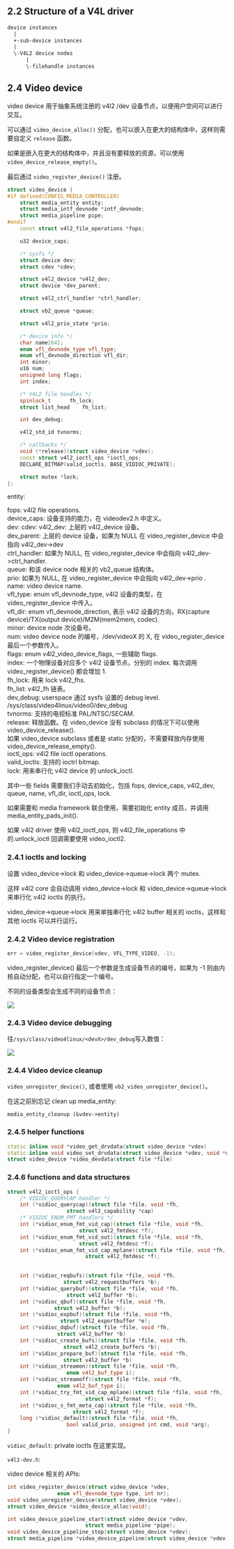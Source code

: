 ## 2.2 Structure of a V4L driver

```txt
device instances
  |
  +-sub-device instances
  |
  \-V4L2 device nodes
      |
      \-filehandle instances
```

## 2.4 Video device

video device 用于抽象系统注册的 v4l2 /dev 设备节点，以便用户空间可以进行交互。

可以通过 `video_device_alloc()` 分配，也可以嵌入在更大的结构体中，这样则需要自定义 `release` 函数。

如果是嵌入在更大的结构体中，并且没有要释放的资源，可以使用 `video_device_release_empty()`。

最后通过 `video_register_device()` 注册。

```c++
struct video_device {
#if defined(CONFIG_MEDIA_CONTROLLER)
	struct media_entity entity;
	struct media_intf_devnode *intf_devnode;
	struct media_pipeline pipe;
#endif
	const struct v4l2_file_operations *fops;

	u32 device_caps;

	/* sysfs */
	struct device dev;
	struct cdev *cdev;

	struct v4l2_device *v4l2_dev;
	struct device *dev_parent;

	struct v4l2_ctrl_handler *ctrl_handler;

	struct vb2_queue *queue;

	struct v4l2_prio_state *prio;

	/* device info */
	char name[64];
	enum vfl_devnode_type vfl_type;
	enum vfl_devnode_direction vfl_dir;
	int minor;
	u16 num;
	unsigned long flags;
	int index;

	/* V4L2 file handles */
	spinlock_t		fh_lock;
	struct list_head	fh_list;

	int dev_debug;

	v4l2_std_id tvnorms;

	/* callbacks */
	void (*release)(struct video_device *vdev);
	const struct v4l2_ioctl_ops *ioctl_ops;
	DECLARE_BITMAP(valid_ioctls, BASE_VIDIOC_PRIVATE);

	struct mutex *lock;
};
```

entity:

fops: v4l2 file operations.  
device_caps: 设备支持的能力，在 videodev2.h 中定义。  
dev:
cdev:
v4l2_dev: 上层的 v4l2_device 设备。  
dev_parent: 上层的 device 设备，如果为 NULL 在 video_register_device 中会指向 v4l2_dev->dev  
ctrl_handler: 如果为 NULL, 在 video_register_device 中会指向 v4l2_dev->ctrl_handler.  
queue: 和该 device node 相关的 vb2_queue 结构体。  
prio: 如果为 NULL, 在 video_register_device 中会指向 v4l2_dev->prio .  
name: video device name.  
vfl_type: enum vfl_devnode_type, v4l2 设备的类型，在 video_register_device 中传入。  
vfl_dir: enum vfl_devnode_direction, 表示 v4l2 设备的方向，RX(capture device)/TX(output device)/M2M(mem2mem, codec).  
minor: device node 次设备号。  
num: video device node 的编号，/dev/videoX 的 X, 在 video_register_device 最后一个参数传入。  
flags: enum v4l2_video_device_flags, 一些辅助 flags.  
index: 一个物理设备对应多个 v4l2 设备节点，分别的 index. 每次调用 video_register_device() 都会增加 1.  
fh_lock: 用来 lock v4l2_fhs.  
fh_list: v4l2_fh 链表。  
dev_debug: userspace 通过 sysfs 设置的 debug level. /sys/class/video4linux/video0/dev_debug  
tvnorms: 支持的电视标准 PAL/NTSC/SECAM.  
release: 释放函数。在 video_device 没有 subclass 的情况下可以使用 video_device_release().  
如果 video_device subclass 或者是 static 分配的，不需要释放内存使用 video_device_release_empty().  
ioctl_ops: v4l2 file ioctl operations.  
valid_ioctls: 支持的 ioctrl bitmap.  
lock: 用来串行化 v4l2 device 的 unlock_ioctl.

其中一些 fields 需要我们手动去初始化，包括 fops, device_caps, v4l2_dev, queue, name, vfl_dir, ioctl_ops, lock.

如果需要和 media framework 联合使用，需要初始化 entity 成员，并调用 media_entity_pads_init().

如果 v4l2 driver 使用 v4l2_ioctl_ops, 则 v4l2_file_operations 中的.unlock_ioctl 回调需要使用 video_ioctl2.

### 2.4.1 ioctls and locking

设置 video_device->lock 和 video_device->queue->lock 两个 mutex.

这样 v4l2 core 会自动调用 video_device->lock 和 video_device->queue->lock 来串行化 v4l2 ioctls 的执行。

video_device->queue->lock 用来单独串行化 v4l2 buffer 相关的 ioctls，这样和其他 ioctls 可以并行运行。

### 2.4.2 Video device registration

```c++
err = video_register_device(vdev, VFL_TYPE_VIDEO, -1);
```

video_register_device() 最后一个参数是生成设备节点的编号，如果为 -1 则由内核自动分配，也可以自行指定一个编号。

不同的设备类型会生成不同的设备节点：

![](https://xyc-1316422823.cos.ap-shanghai.myqcloud.com/20250210164308.png)

### 2.4.3 Video device debugging

往`/sys/class/video4linux/<devX>/dev_debug`写入数值：

![](https://xyc-1316422823.cos.ap-shanghai.myqcloud.com/20250210164947.png)

### 2.4.4 Video device cleanup

`video_unregister_device()`, 或者使用 `vb2_video_unregister_device()`。

在这之前别忘记 clean up media_entity:

`media_entity_cleanup (&vdev->entity)`

### 2.4.5 helper functions

```c++
static inline void *video_get_drvdata(struct video_device *vdev)
static inline void video_set_drvdata(struct video_device *vdev, void *data)
struct video_device *video_devdata(struct file *file)
```

### 2.4.6 functions and data structures

```c++
struct v4l2_ioctl_ops {
	/* VIDIOC_QUERYCAP handler */
	int (*vidioc_querycap)(struct file *file, void *fh,
			       struct v4l2_capability *cap)
	/* VIDIOC_ENUM_FMT handlers */
	int (*vidioc_enum_fmt_vid_cap)(struct file *file, void *fh,
				       struct v4l2_fmtdesc *f);
	int (*vidioc_enum_fmt_vid_out)(struct file *file, void *fh,
				       struct v4l2_fmtdesc *f);
	int (*vidioc_enum_fmt_vid_cap_mplane)(struct file *file, void *fh,
					     struct v4l2_fmtdesc *f);

			
	int (*vidioc_reqbufs)(struct file *file, void *fh,
			      struct v4l2_requestbuffers *b);
	int (*vidioc_querybuf)(struct file *file, void *fh,
			       struct v4l2_buffer *b);
	int (*vidioc_qbuf)(struct file *file, void *fh,
			   struct v4l2_buffer *b);
	int (*vidioc_expbuf)(struct file *file, void *fh,
			     struct v4l2_exportbuffer *e);
	int (*vidioc_dqbuf)(struct file *file, void *fh,
			    struct v4l2_buffer *b)
	int (*vidioc_create_bufs)(struct file *file, void *fh,
				  struct v4l2_create_buffers *b);
	int (*vidioc_prepare_buf)(struct file *file, void *fh,
				  struct v4l2_buffer *b)
	int (*vidioc_streamon)(struct file *file, void *fh,
			       enum v4l2_buf_type i);
	int (*vidioc_streamoff)(struct file *file, void *fh,
				enum v4l2_buf_type i);
	int (*vidioc_try_fmt_vid_cap_mplane)(struct file *file, void *fh,
					     struct v4l2_format *f);
	int (*vidioc_s_fmt_meta_cap)(struct file *file, void *fh,
				     struct v4l2_format *f);
	long (*vidioc_default)(struct file *file, void *fh,
			       bool valid_prio, unsigned int cmd, void *arg);
}
```

`vidioc_default`: private ioctls 在这里实现。

`v4l2-dev.h`:

video device 相关的 APIs:

```c++
int video_register_device(struct video_device *vdev,
				enum vfl_devnode_type type, int nr);
void video_unregister_device(struct video_device *vdev);
struct video_device *video_device_alloc(void);

int video_device_pipeline_start(struct video_device *vdev,
					     struct media_pipeline *pipe);
void video_device_pipeline_stop(struct video_device *vdev);
struct media_pipeline *video_device_pipeline(struct video_device *vdev);
```

